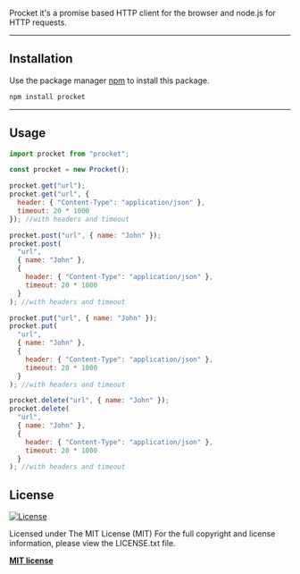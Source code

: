 Procket it's a promise based HTTP client for the browser and node.js for HTTP requests.

---

## Installation

Use the package manager [npm](https://www.npmjs.com/) to install this package.

```bash
npm install procket
```

---

## Usage

```javascript
import procket from "procket";

const procket = new Procket();

procket.get("url");
procket.get("url", {
  header: { "Content-Type": "application/json" },
  timeout: 20 * 1000
}); //with headers and timeout

procket.post("url", { name: "John" });
procket.post(
  "url",
  { name: "John" },
  {
    header: { "Content-Type": "application/json" },
    timeout: 20 * 1000
  }
); //with headers and timeout

procket.put("url", { name: "John" });
procket.put(
  "url",
  { name: "John" },
  {
    header: { "Content-Type": "application/json" },
    timeout: 20 * 1000
  }
); //with headers and timeout

procket.delete("url", { name: "John" });
procket.delete(
  "url",
  { name: "John" },
  {
    header: { "Content-Type": "application/json" },
    timeout: 20 * 1000
  }
); //with headers and timeout
```

## License

[![License](http://img.shields.io/:license-mit-blue.svg?style=flat-square)](http://badges.mit-license.org)

Licensed under The MIT License (MIT)
For the full copyright and license information, please view the LICENSE.txt file.

**[MIT license](http://opensource.org/licenses/mit-license.php)**
